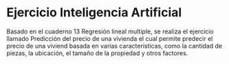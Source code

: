 # Ejercicio Inteligencia Artificial


Basado en el cuaderno 13 Regresión lineal multiple, se realiza el ejercicio llamado Predicción del precio de una vivienda el cual permite predecir el precio de una viviend basada en varias características, como la cantidad de piezas, la ubicación, el tamaño de la propiedad y otros factores.
